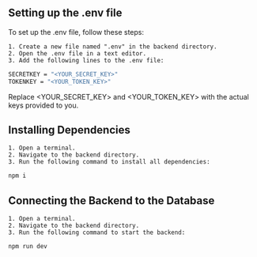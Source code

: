 ## Setting up the .env file

To set up the .env file, follow these steps:

    1. Create a new file named ".env" in the backend directory.
    2. Open the .env file in a text editor.
    3. Add the following lines to the .env file:

```bash
SECRETKEY = "<YOUR_SECRET_KEY>"
TOKENKEY = "<YOUR_TOKEN_KEY>"
```

Replace <YOUR_SECRET_KEY> and <YOUR_TOKEN_KEY> with the actual keys provided to you.

## Installing Dependencies

    1. Open a terminal.
    2. Navigate to the backend directory.
    3. Run the following command to install all dependencies:

```bash
npm i
```

## Connecting the Backend to the Database

    1. Open a terminal.
    2. Navigate to the backend directory.
    3. Run the following command to start the backend:

```bash
npm run dev
```
